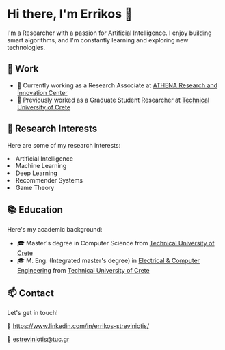 <!-- Header -->
<h1>Hi there, I'm Errikos 👋</h1>

<!-- Introduction -->
<p>I'm a Researcher with a passion for Artificial Intelligence. I enjoy building smart algorithms, and I'm constantly learning and exploring new technologies.</p>

<!-- Work -->
<h2>💼 Work</h2>

<ul>
  <li>🔭 Currently working as a Research Associate at <a href="https://www.athenarc.gr/en">ATHENA Research and Innovation Center</a></li>
  <li>🌟 Previously worked as a Graduate Student Researcher at <a href="https://www.tuc.gr/index.php?id=5397">Technical University of Crete</a></li>
</ul>

<!-- Skills -->
<h2>🚀 Research Interests</h2>

<p>Here are some of my research interests:</p>
<u1>
  <li>Artificial Intelligence</li>
  <li>Machine Learning</li>
  <li>Deep Learning</li>
  <li>Recommender Systems</li>
  <li>Game Theory</li>
</u1>

<!-- Education -->
<h2>📚 Education</h2>

<p>Here's my academic background:</p>

<ul>
  <li>🎓 Master's degree in Computer Science from <a href="https://www.tuc.gr/index.php?id=5397">Technical University of Crete</a></li>
  <li>🎓 M. Eng. (Integrated master's degree) in <a href="https://www.ece.tuc.gr/index.php?id=4481">Electrical & Computer Engineering</a> from <a href="https://www.tuc.gr/index.php?id=5397">Technical University of Crete</a></li>
</ul>

<!-- Contact -->
<h2>📫 Contact</h2>

<p>Let's get in touch!</p>

🔗 https://www.linkedin.com/in/errikos-streviniotis/

📧 estreviniotis@tuc.gr


